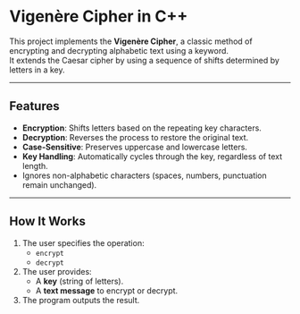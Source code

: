 # Vigenère Cipher in C++

This project implements the **Vigenère Cipher**, a classic method of encrypting and decrypting alphabetic text using a keyword.  
It extends the Caesar cipher by using a sequence of shifts determined by letters in a key.

---

## Features

- **Encryption**: Shifts letters based on the repeating key characters.
- **Decryption**: Reverses the process to restore the original text.
- **Case-Sensitive**: Preserves uppercase and lowercase letters.
- **Key Handling**: Automatically cycles through the key, regardless of text length.
- Ignores non-alphabetic characters (spaces, numbers, punctuation remain unchanged).

---

## How It Works

1. The user specifies the operation:
   - `encrypt`
   - `decrypt`
2. The user provides:
   - A **key** (string of letters).
   - A **text message** to encrypt or decrypt.
3. The program outputs the result.
